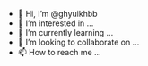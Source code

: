 - 👋 Hi, I’m @ghyuikhbb
- 👀 I’m interested in ...
- 🌱 I’m currently learning ...
- 💞️ I’m looking to collaborate on ...
- 📫 How to reach me ...

<!---
ghyuikhbb/ghyuikhbb is a ✨ special ✨ repository because its `README.md` (this file) appears on your GitHub profile.
You can click the Preview link to take a look at your changes.
--->

